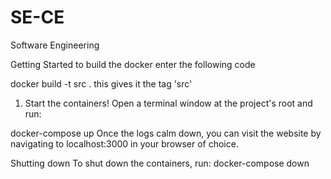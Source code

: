 # SE-CE
Software Engineering

Getting Started to build the docker enter the following code

docker build -t src . this gives it the tag 'src'

1. Start the containers!
Open a terminal window at the project's root and run:

docker-compose up
Once the logs calm down, you can visit the website by navigating to localhost:3000 in your browser of choice.

Shutting down
To shut down the containers, run:
docker-compose down
